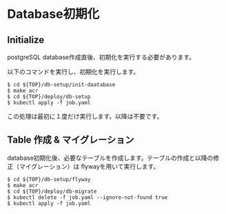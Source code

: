 # Database初期化

## Initialize

postgreSQL database作成直後、初期化を実行する必要があります。

以下のコマンドを実行し、初期化を実行します。

```
$ cd ${TOP}/db-setup/init-daatabase
$ make acr
$ cd ${TOP}/deploy/db-setup
$ kubectl apply -f job.yaml
```

この処理は最初に１度だけ実行します。以降は不要です。

## Table 作成 & マイグレーション

database初期化後、必要なテーブルを作成します。テーブルの作成と以降の修正（マイグレーション）は
flywayを用いて実行します。

```
$ cd ${TOP}/db-setup/flyway
$ make acr
$ cd ${TOP}/deploy/db-migrate
$ kubectl delete -f job.yaml --ignore-not-found true
$ kubectl apply -f job.yaml
```
